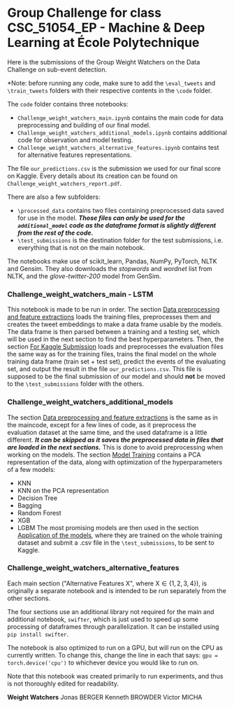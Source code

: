 # Group Challenge for class CSC_51054_EP - Machine & Deep Learning at École Polytechnique

Here is the submissions of the Group Weight Watchers on the Data Challenge on sub-event detection.

*Note: before running any code, make sure to add the `\eval_tweets` and `\train_tweets` folders with their respective contents in the `\code` folder.

The `code` folder contains three notebooks:
 - `Challenge_weight_watchers_main.ipynb` contains the main code for data preprocessing and building of our final model.
 - `Challenge_weight_watchers_additional_models.ipynb` contains additional code for observation and model testing.
 - `Challenge_weight_watchers_alternative_features.ipynb` contains test for alternative features representations.

The file `our_predictions.csv` is the submission we used for our final score on Kaggle. Every details about its creation can be found on `Challenge_weight_watchers_report.pdf`.

There are also a few subfolders:
 - `\processed_data` contains two files containing preprocessed data saved for use in the model. ***Those files can only be used for the `additional_model` code as the dataframe format is slightly different from the rest of the code.***
 - `\test_submissions` is the destination folder for the test submissions, i.e. everything that is not on the main notebook.

The notebooks make use of scikit_learn, Pandas, NumPy, PyTorch, NLTK and Gensim. They also downloads the *stopwords* and *wordnet* list from NLTK, and the *glove-twitter-200* model from GenSim.

### Challenge_weight_watchers_main - LSTM

This notebook is made to be run in order.
The section <ins>Data preprocessing and feature extractions</ins> loads the training files, preprocesses them and creates the tweet embeddings to make a data frame usable by the models. The data frame is then parsed between a training and a testing set, which will be used in the next section to find the best hyperparameters.
Then, the section <ins>For Kaggle Submission</ins> loads and preprocesses the evaluation files the same way as for the training files, trains the final model on the whole training data frame (train set + test set), predict the events of the evaluating set, and output the result in the file `our_predictions.csv`. This file is supposed to be the final submission of our model and should **not** be moved to the `\test_submissions` folder with the others.

### Challenge_weight_watchers_additional_models

The section <ins>Data preprocessing and feature extractions</ins> is the same as in the maincode, except for a few lines of code, as it preprocess the evaluation dataset at the same time, and the used dataframe is a little different. ***It can be skipped as it saves the preprocessed data in files that are loaded in the next sections.*** This is done to avoid preprocessing when working on the models.
The section <ins>Model Training</ins> contains a PCA representation of the data, along with optimization of the hyperparameters of a few models:
 - KNN
 - KNN on the PCA representation
 - Decision Tree
 - Bagging
 - Random Forest
 - XGB
 - LGBM
The most promising models are then used in the section <ins>Application of the models</ins>, where they are trained on the whole training dataset and submit a .csv file in the `\test_submissions`, to be sent to Kaggle.


### Challenge_weight_watchers_alternative_features

Each main section ("Alternative Features X", where X$\in \{1,2,3,4\}$), is originally a separate notebook and is intended to be run separately from the other sections.

The four sections use an additional library not required for the main and additional notebook, `swifter`, which is just used to speed up some processing of dataframes through parallelization. It can be installed using ```pip install swifter```.

The notebook is also optimized to run on a GPU, but will run on the CPU as currently written. To change this, change the line in each that says: `gpu = torch.device('cpu')` to whichever device you would like to run on.

Note that this notebook was created primarily to run experiments, and thus is not thoroughly edited for readability.

**Weight Watchers**
Jonas BERGER
Kenneth BROWDER
Victor MICHA
